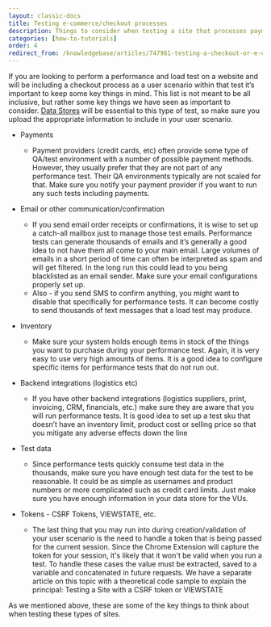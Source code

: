 ```yaml
---
layout: classic-docs
title: Testing e-commerce/checkout processes
description: Things to consider when testing a site that processes payment.
categories: [how-to-tutorials]
order: 4
redirect_from: /knowledgebase/articles/747981-testing-a-checkout-or-e-commerce-process
---
```



If you are looking to perform a performance and load test on a website and will be including a checkout process as a user scenario within that test it’s important to keep some key things in mind.  This list is not meant to be all inclusive, but rather some key things we have seen as important to consider. [Data Stores](data-stores) will be essential to this type of test, so make sure you upload the appropriate information to include in your user scenario.



- Payments
  - Payment providers (credit cards, etc) often provide some type of QA/test environment with a number of possible payment methods. However, they usually prefer that they are not part of any performance test. Their QA environments typically are not scaled for that. Make sure you notify your payment provider if you want to run any such tests including payments.



- Email or other communication/confirmation
  - If you send email order receipts or confirmations, it is wise to set up a catch-all mailbox just to manage those test emails. Performance tests can generate thousands of emails and it’s generally a good idea to not have them all come to your main email. Large volumes of emails in a short period of time can often be interpreted as spam and will get filtered. In the long run this could lead to you being blacklisted as an email sender. Make sure your email configurations properly set up.
  - Also - if you send SMS to confirm anything, you might want to disable that specifically for performance tests. It can become costly to send thousands of text messages that a load test may produce.

- Inventory
  - Make sure your system holds enough items in stock of the things you want to purchase during your performance test. Again, it is very easy to use very high amounts of items. It is a good idea to configure specific items for performance tests that do not run out.



- Backend integrations (logistics etc)
  - If you have other backend integrations (logistics suppliers, print, invoicing, CRM, financials, etc.) make sure they are aware that you will run performance tests. It is good idea to set up a test sku that doesn’t have an inventory limit, product cost or selling price so that you mitigate any adverse effects down the line



- Test data
  - Since performance tests quickly consume test data in the thousands, make sure you have enough test data for the test to be reasonable. It could be as simple as usernames and product numbers or more complicated such as credit card limits. Just make sure you have enough information in your data store for the VUs.



- Tokens - CSRF Tokens, VIEWSTATE, etc.
  - The last thing that you may run into during creation/validation of your user scenario is the need to handle a token that is being passed for the current session.  Since the Chrome Extension will capture the token for your session, it's likely that it won't be valid when you run a test.  To handle these cases the value must be extracted, saved to a variable and concatenated in future requests.  We have a separate article on this topic with a theoretical code sample to explain the principal: Testing a Site with a CSRF token or VIEWSTATE



As we mentioned above, these are some of the key things to think about when testing these types of sites.
